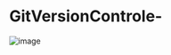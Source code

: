 # GitVersionControle-
![image](https://cdn.pixabay.com/photo/2015/04/19/08/32/marguerite-729510_960_720.jpg)
